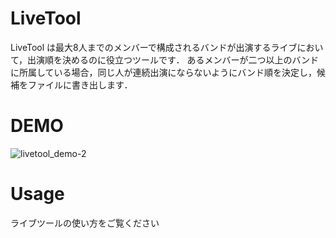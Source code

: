 # LiveTool
 
LiveTool は最大8人までのメンバーで構成されるバンドが出演するライブにおいて，出演順を決めるのに役立つツールです．
あるメンバーが二つ以上のバンドに所属している場合，同じ人が連続出演にならないようにバンド順を決定し，候補をファイルに書き出します．
 
# DEMO
 
![livetool_demo-_2_](https://github.com/usuRiku/LiveTool_by_python/assets/163644085/83c537e7-598c-40e8-ba4a-5afa0c611daf)

 
 
# Usage
 
ライブツールの使い方をご覧ください
 
